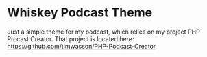 Whiskey Podcast Theme
=====================

Just a simple theme for my podcast, which relies on my project PHP Procast Creator. That project is located here: https://github.com/timwasson/PHP-Podcast-Creator
